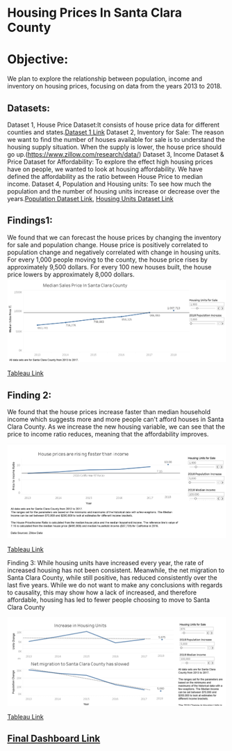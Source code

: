 # Housing Prices In Santa Clara County
# Objective:

We plan to explore the relationship between  population, income and  inventory on housing prices, focusing on data from the years 2013 to 2018.

## Datasets: 
Dataset 1, House Price Dataset:It consists of house price data for different counties and states.[Dataset 1 Link](https://www.zillow.com/research/data/)
Dataset 2, Inventory for Sale: The reason we want to find the number of houses available for sale is to understand the housing supply situation. When the supply is lower, the house price should go up.(https://www.zillow.com/research/data/)
Dataset 3, Income Dataset & Price Dataset for Affordability:
To explore the effect high housing prices have on people, we wanted to look at housing affordability. We have defined the affordability as the ratio between House Price to median income.
Dataset 4, Population and Housing units: To see how much the population and the number of housing units increase or decrease over the years.[Population Dataset Link](https://fred.stlouisfed.org/series/CASANT5POP),
[Housing Units Dataset Link](https://factfinder.census.gov/faces/tableservices/jsf/pages/productview.xhtml?src=bkmk)

## Findings1: 
We found that we can forecast the house prices by changing the inventory for sale and population change. House price is positively correlated to population change and negatively correlated with change in housing units. For every 1,000 people moving to the county, the house price rises by approximately 9,500 dollars. For every 100 new houses built, the house price lowers by approximately 8,000 dollars.
![Finding 1]( https://github.com/Sikhadasr/Housing-Prices-In-Santa-Clara-County/blob/master/Images/Finding1.PNG)

[Tableau Link](https://public.tableau.com/profile/katharine.grant#!/vizhome/HousePriceandForecast/HousePriceandForecast)

## Finding 2:
We found that the house prices increase faster than median household income which suggests more and more people can't afford houses in Santa Clara County. As we increase the new housing variable, we can see that the price to income ratio reduces, meaning that the affordability improves.

![Finding 2]( https://github.com/Sikhadasr/Housing-Prices-In-Santa-Clara-County/blob/master/Images/Finding2.PNG)

[Tableau Link](https://public.tableau.com/profile/katharine.grant#!/vizhome/Affordability_6/Affordability)

Finding 3:
While housing units have increased every year, the rate of increased housing has not been consistent. Meanwhile, the net migration to Santa Clara County, while still positive, has reduced consistently over the last five years. While we do not want to make any conclusions with regards to causality, this may show how a lack of increased, and therefore affordable, housing has led to fewer people choosing to move to Santa Clara County

![Finding 3](https://github.com/Sikhadasr/Housing-Prices-In-Santa-Clara-County/blob/master/Images/Finding3.PNG)



[Tableau Link](https://public.tableau.com/profile/katharine.grant#!/vizhome/HousingandMigration/PopandUnits)

##  [Final Dashboard Link](https://public.tableau.com/profile/katharine.grant#!/vizhome/IncreasedHousingWillReduceOurHousingCrisis/FinalDashboard)
